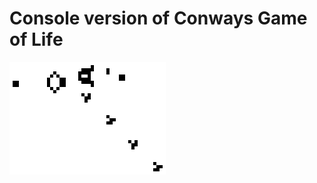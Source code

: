 # Console version of Conways Game of Life


![image_alt](https://github.com/Batu-C137/ConwaysGameOfLife/blob/21f82e9a3e7c57922fcafea4194b17e6599e7f1c/Gameoflife.gif)


